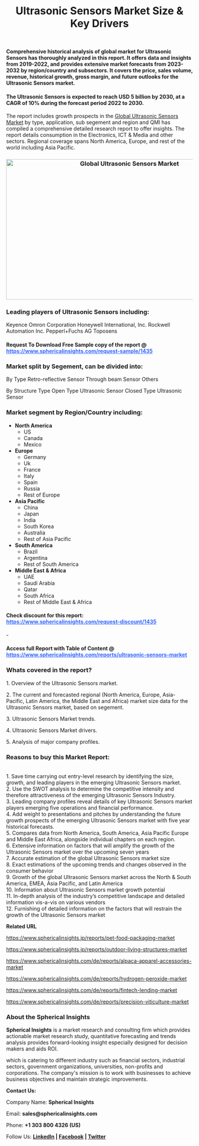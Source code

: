<h1 style="text-align: center;">Ultrasonic Sensors Market Size &amp; Key Drivers</h1>
<p>&nbsp;</p>
<p><strong>Comprehensive historical analysis of global market for Ultrasonic Sensors has thoroughly analyzed in this report. It offers data and insights from 2019-2022, and provides extensive market forecasts from 2023-2032 by region/country and subsectors. It covers the price, sales volume, revenue, historical growth, gross margin, and future outlooks for the Ultrasonic Sensors market.</strong></p>
<h4><strong>The Ultrasonic Sensors is expected to reach USD 5 billion by 2030, at a CAGR of 10% during the forecast period 2022 to 2030.</strong></h4>
<p>The report includes growth prospects in the <a href="https://www.sphericalinsights.com/reports/ultrasonic-sensors-market" target="_blank">Global Ultrasonic Sensors Market</a> by type, application, sub segement and region and QMI has compiled a comprehensive detailed research report to offer insights. The report details consumption in the Electronics, ICT &amp; Media and other sectors. Regional coverage spans North America, Europe, and rest of the world including Asia Pacific.</p>
<h3 style="text-align: center;"><strong><img src="https://www.sphericalinsights.com/images/rd/ultrasonic-sensors.png" alt="Global Ultrasonic Sensors Market" width="650" height="379" /></strong></h3>
<h3><strong>Leading players of Ultrasonic Sensors including:</strong></h3>
<p>Keyence Omron Corporation Honeywell International, Inc. Rockwell Automation Inc. Pepperl+Fuchs AG Toposens</p>
<h4>Request To Download Free Sample copy of the report  @ <span style="color: #3366ff;"><a style="color: #3366ff;" href="https://www.sphericalinsights.com/request-sample/1435" target="_blank">https://www.sphericalinsights.com/request-sample/1435</a></span></h4>
<h3><strong>Market split by Segement, can be divided into:</strong></h3>
<p>By Type Retro-reflective Sensor Through beam Sensor Others</p>
<p>By Structure Type Open Type Ultrasonic Sensor Closed Type Ultrasonic Sensor</p>
<h3><strong>Market segment by Region/Country including:</strong></h3>
<ul>
<li><strong>North America</strong>
<ul>
<li>US</li>
<li>Canada</li>
<li>Mexico</li>
</ul>
</li>
<li><strong>Europe</strong>
<ul>
<li>Germany</li>
<li>Uk</li>
<li>France</li>
<li>Italy</li>
<li>Spain</li>
<li>Russia</li>
<li>Rest of Europe</li>
</ul>
</li>
<li><strong>Asia Pacific</strong>
<ul>
<li>China</li>
<li>Japan</li>
<li>India</li>
<li>South Korea</li>
<li>Australia</li>
<li>Rest of Asia Pacific</li>
</ul>
</li>
<li><strong>South America</strong>
<ul>
<li>Brazil</li>
<li>Argentina</li>
<li>Rest of South America</li>
</ul>
</li>
<li><strong>Middle East &amp; Africa</strong>
<ul>
<li>UAE</li>
<li>Saudi Arabia</li>
<li>Qatar</li>
<li>South Africa</li>
<li>Rest of Middle East &amp; Africa</li>
</ul>
</li>
</ul>
<h4>Check discount for this report: <span style="color: #3366ff;"><a style="color: #3366ff;" href="https://www.sphericalinsights.com/request-discount/1435" target="_blank">https://www.sphericalinsights.com/request-discount/1435</a></span></h4>
<p>-</p>
<h4>Access full Report with Table of Content @ <span style="color: #3366ff;"><a style="color: #3366ff;" href="https://www.sphericalinsights.com/reports/ultrasonic-sensors-market" target="_blank">https://www.sphericalinsights.com/reports/ultrasonic-sensors-market</a></span></h4>
<h3><strong>Whats covered in the report?</strong></h3>
<p>1. Overview of the Ultrasonic Sensors market.</p>
<p>2. The current and forecasted regional (North America, Europe, Asia-Pacific, Latin America, the Middle East and Africa) market size data for the Ultrasonic Sensors market, based on segement.</p>
<p>3. Ultrasonic Sensors Market trends.</p>
<p>4. Ultrasonic Sensors Market drivers.</p>
<p>5. Analysis of major company profiles.</p>
<h3><strong>Reasons to buy this Market Report:</strong></h3>
<p><br /> 1. Save time carrying out entry-level research by identifying the size, growth, and leading players in the emerging Ultrasonic Sensors market.<br /> 2. Use the SWOT analysis to determine the competitive intensity and therefore attractiveness of the emerging Ultrasonic Sensors Industry.<br /> 3. Leading company profiles reveal details of key Ultrasonic Sensors market players emerging five operations and financial performance.<br /> 4. Add weight to presentations and pitches by understanding the future growth prospects of the emerging Ultrasonic Sensors market with five year historical forecasts.<br /> 5. Compares data from North America, South America, Asia Pacific Europe and Middle East Africa, alongside individual chapters on each region.<br /> 6. Extensive information on factors that will amplify the growth of the Ultrasonic Sensors market over the upcoming seven years<br /> 7. Accurate estimation of the global Ultrasonic Sensors market size <br /> 8. Exact estimations of the upcoming trends and changes observed in the consumer behavior <br /> 9. Growth of the global Ultrasonic Sensors market across the North &amp; South America, EMEA, Asia Pacific, and Latin America<br /> 10. Information about Ultrasonic Sensors market growth potential<br /> 11. In-depth analysis of the industry&rsquo;s competitive landscape and detailed information vis-a-vis on various vendors<br /> 12. Furnishing of detailed information on the factors that will restrain the growth of the Ultrasonic Sensors market</p>
<p><strong>Related URL</strong></p>
<p><a href="https://www.sphericalinsights.jp/reports/pet-food-packaging-market">https://www.sphericalinsights.jp/reports/pet-food-packaging-market</a>&nbsp;</p>
<p><a href="https://www.sphericalinsights.jp/reports/outdoor-living-structures-market">https://www.sphericalinsights.jp/reports/outdoor-living-structures-market</a>&nbsp;</p>
<p><a href="https://www.sphericalinsights.com/de/reports/alpaca-apparel-accessories-market">https://www.sphericalinsights.com/de/reports/alpaca-apparel-accessories-market</a>&nbsp;</p>
<p><a href="https://www.sphericalinsights.com/de/reports/hydrogen-peroxide-market">https://www.sphericalinsights.com/de/reports/hydrogen-peroxide-market</a>&nbsp;</p>
<p><a href="https://www.sphericalinsights.com/de/reports/fintech-lending-market">https://www.sphericalinsights.com/de/reports/fintech-lending-market</a>&nbsp;</p>
<p><a href="https://www.sphericalinsights.com/de/reports/precision-viticulture-market">https://www.sphericalinsights.com/de/reports/precision-viticulture-market</a>&nbsp;</p>
<h3><strong>About the Spherical Insights</strong></h3>
<p><strong>Spherical Insights</strong> is a market research and consulting firm which provides actionable market research study, quantitative forecasting and trends analysis provides forward-looking insight especially designed for decision makers and aids ROI.</p>
<p>which is catering to different industry such as financial sectors, industrial sectors, government organizations, universities, non-profits and corporations. The company's mission is to work with businesses to achieve business objectives and maintain strategic improvements.</p>
<p><strong>Contact Us:</strong></p>
<p>Company Name: <strong>Spherical Insights</strong></p>
<p>Email: <strong>sales@sphericalinsights.com</strong></p>
<p>Phone: <strong>+1 303 800 4326 (US)</strong></p>
<p>Follow Us: <strong><a href="https://www.linkedin.com/company/spherical-insight/"><u>LinkedIn</u></a> | <a href="https://www.facebook.com/sphericalinsights22"><u>Facebook</u></a> | <a href="https://twitter.com/SInsights_US"><u>Twitter</u></a></strong></p>
<p>&nbsp;</p>
